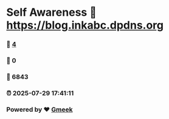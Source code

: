 # Self Awareness :link: https://blog.inkabc.dpdns.org 
### :page_facing_up: [4](https://blog.inkabc.dpdns.org/tag.html) 
### :speech_balloon: 0 
### :hibiscus: 6843 
### :alarm_clock: 2025-07-29 17:41:11 
### Powered by :heart: [Gmeek](https://github.com/Meekdai/Gmeek)
